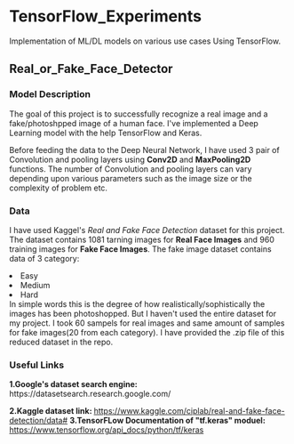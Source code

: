 # TensorFlow_Experiments
Implementation of ML/DL models on various use cases Using TensorFlow.

<h2>Real_or_Fake_Face_Detector</h2>

<h3> Model Description</h3>
The goal of this project is to successfully recognize a real image and a fake/photoshpped image of a human face. I've implemented a Deep Learning model with the help TensorFlow and Keras.


Before feeding the data to the Deep Neural Network, I have used 3 pair of Convolution and pooling layers using <b>Conv2D</b> and <b>MaxPooling2D</b> functions. The number of Convolution and pooling layers can vary depending upon various parameters such as the image size or the complexity of problem etc.

<h3>Data</h3>

I have used Kaggel's <i>Real and Fake Face Detection</i> dataset for this project. The dataset contains 1081 tarning images for <b>Real Face Images</b> and 960 training images for <b>Fake Face Images</b>. The fake image dataset contains data of 3 category:
<li>Easy</li>
<li>Medium</li>
<li>Hard</li>
In simple words this is the degree of how realistically/sophistically the images has been photoshopped. But I haven't used the entire dataset for my project. I took 60 sampels for real images and same amount of samples for fake images(20 from each category). I have provided the .zip file of this reduced dataset in the repo.

<h3>Useful Links</h3>
<strong>1.Google's dataset search engine: </strong>https://datasetsearch.research.google.com/

<strong>2.Kaggle dataset link: </strong>https://www.kaggle.com/ciplab/real-and-fake-face-detection/data#
                                       <strong>3.TensorFLow Documentation of "tf.keras" moduel: </strong>https://www.tensorflow.org/api_docs/python/tf/keras
